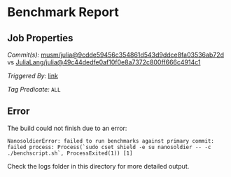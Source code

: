 # Benchmark Report

## Job Properties

*Commit(s):* [musm/julia@9cdde59456c354861d543d9ddce8fa03536ab72d](https://github.com/musm/julia/commit/9cdde59456c354861d543d9ddce8fa03536ab72d) vs [JuliaLang/julia@49c44dedfe0af10f0e8a7372c800ff666c4914c1](https://github.com/JuliaLang/julia/commit/49c44dedfe0af10f0e8a7372c800ff666c4914c1)

*Triggered By:* [link](https://github.com/JuliaLang/julia/pull/23400#issuecomment-324170692)

*Tag Predicate:* `ALL`

## Error

The build could not finish due to an error:

```
NanosoldierError: failed to run benchmarks against primary commit: failed process: Process(`sudo cset shield -e su nanosoldier -- -c ./benchscript.sh`, ProcessExited(1)) [1]
```

Check the logs folder in this directory for more detailed output.

